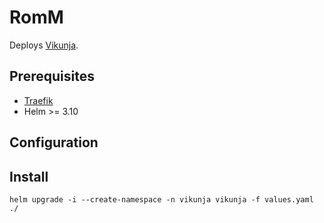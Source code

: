 # RomM

Deploys [Vikunja](https://github.com/go-vikunja/vikunja).

## Prerequisites

- [Traefik](https://doc.traefik.io/traefik/setup/kubernetes/)
- Helm >= 3.10

## Configuration

## Install

```helm upgrade -i --create-namespace -n vikunja vikunja -f values.yaml ./```